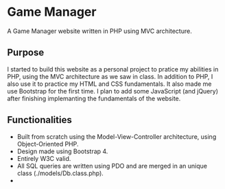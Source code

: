 # Game Manager
A Game Manager website written in PHP using MVC architecture. 

## Purpose
I started to build this website as a personal project to pratice my abilities in PHP, using the MVC architecture as we saw in class.
In addition to PHP, I also use it to practice my HTML and CSS fundamentals. It also made me use Bootstrap for the first time.
I plan to add some JavaScript (and jQuery) after finishing implemanting the fundamentals of the website.

## Functionalities 
- Built from scratch using the Model-View-Controller architecture, using Object-Oriented PHP.
- Design made using Bootstrap 4.
- Entirely W3C valid.
- All SQL queries are written using PDO and are merged in an unique class (./models/Db.class.php).
- 